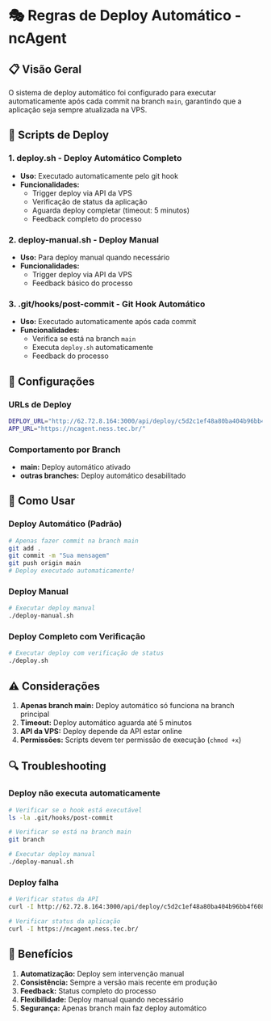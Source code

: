 # 🎭 Regras de Deploy Automático - ncAgent

## 📋 Visão Geral

O sistema de deploy automático foi configurado para executar automaticamente após cada commit na branch `main`, garantindo que a aplicação seja sempre atualizada na VPS.

## 🚀 Scripts de Deploy

### 1. **deploy.sh** - Deploy Automático Completo
- **Uso:** Executado automaticamente pelo git hook
- **Funcionalidades:**
  - Trigger deploy via API da VPS
  - Verificação de status da aplicação
  - Aguarda deploy completar (timeout: 5 minutos)
  - Feedback completo do processo

### 2. **deploy-manual.sh** - Deploy Manual
- **Uso:** Para deploy manual quando necessário
- **Funcionalidades:**
  - Trigger deploy via API da VPS
  - Feedback básico do processo

### 3. **.git/hooks/post-commit** - Git Hook Automático
- **Uso:** Executado automaticamente após cada commit
- **Funcionalidades:**
  - Verifica se está na branch `main`
  - Executa `deploy.sh` automaticamente
  - Feedback do processo

## 🔧 Configurações

### URLs de Deploy
```bash
DEPLOY_URL="http://62.72.8.164:3000/api/deploy/c5d2c1ef48a80ba404b96bb4f608c49aa410e697878a1966"
APP_URL="https://ncagent.ness.tec.br/"
```

### Comportamento por Branch
- **main:** Deploy automático ativado
- **outras branches:** Deploy automático desabilitado

## 📝 Como Usar

### Deploy Automático (Padrão)
```bash
# Apenas fazer commit na branch main
git add .
git commit -m "Sua mensagem"
git push origin main
# Deploy executado automaticamente!
```

### Deploy Manual
```bash
# Executar deploy manual
./deploy-manual.sh
```

### Deploy Completo com Verificação
```bash
# Executar deploy com verificação de status
./deploy.sh
```

## ⚠️ Considerações

1. **Apenas branch main:** Deploy automático só funciona na branch principal
2. **Timeout:** Deploy automático aguarda até 5 minutos
3. **API da VPS:** Deploy depende da API estar online
4. **Permissões:** Scripts devem ter permissão de execução (`chmod +x`)

## 🔍 Troubleshooting

### Deploy não executa automaticamente
```bash
# Verificar se o hook está executável
ls -la .git/hooks/post-commit

# Verificar se está na branch main
git branch

# Executar deploy manual
./deploy-manual.sh
```

### Deploy falha
```bash
# Verificar status da API
curl -I http://62.72.8.164:3000/api/deploy/c5d2c1ef48a80ba404b96bb4f608c49aa410e697878a1966

# Verificar status da aplicação
curl -I https://ncagent.ness.tec.br/
```

## 🎯 Benefícios

1. **Automatização:** Deploy sem intervenção manual
2. **Consistência:** Sempre a versão mais recente em produção
3. **Feedback:** Status completo do processo
4. **Flexibilidade:** Deploy manual quando necessário
5. **Segurança:** Apenas branch main faz deploy automático

